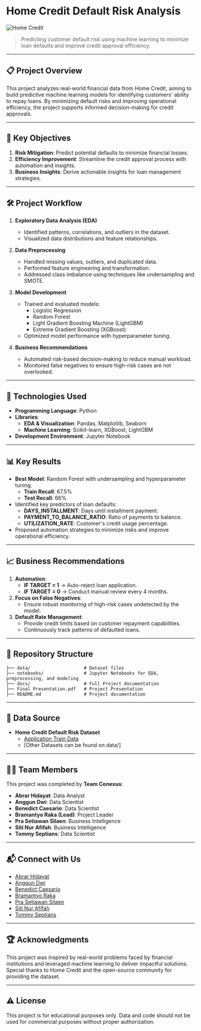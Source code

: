 # **Home Credit Default Risk Analysis**

![Home Credit](https://img.shields.io/badge/Home%20Credit-Machine%20Learning-brightgreen)  
> Predicting customer default risk using machine learning to minimize loan defaults and improve credit approval efficiency.

---

## 📋 **Project Overview**
This project analyzes real-world financial data from Home Credit, aiming to build predictive machine learning models for identifying customers' ability to repay loans. By minimizing default risks and improving operational efficiency, the project supports informed decision-making for credit approvals.

---

## 🚀 **Key Objectives**
1. **Risk Mitigation**: Predict potential defaults to minimize financial losses.
2. **Efficiency Improvement**: Streamline the credit approval process with automation and insights.
3. **Business Insights**: Derive actionable insights for loan management strategies.

---

## 🛠️ **Project Workflow**
1. **Exploratory Data Analysis (EDA)**  
   - Identified patterns, correlations, and outliers in the dataset.  
   - Visualized data distributions and feature relationships.

2. **Data Preprocessing**  
   - Handled missing values, outliers, and duplicated data.  
   - Performed feature engineering and transformation.  
   - Addressed class imbalance using techniques like undersampling and SMOTE.

3. **Model Development**  
   - Trained and evaluated models:  
     - Logistic Regression  
     - Random Forest  
     - Light Gradient Boosting Machine (LightGBM)  
     - Extreme Gradient Boosting (XGBoost)  
   - Optimized model performance with hyperparameter tuning.

4. **Business Recommendations**  
   - Automated risk-based decision-making to reduce manual workload.  
   - Monitored false negatives to ensure high-risk cases are not overlooked.

---

## 🧰 **Technologies Used**
- **Programming Language**: Python  
- **Libraries**:  
  - **EDA & Visualization**: Pandas, Matplotlib, Seaborn  
  - **Machine Learning**: Scikit-learn, XGBoost, LightGBM  
- **Development Environment**: Jupyter Notebook  

---

## 📊 **Key Results**
- **Best Model**: Random Forest with undersampling and hyperparameter tuning.  
  - **Train Recall**: 67.5%  
  - **Test Recall**: 66%  
- Identified key predictors of loan defaults:  
  - **DAYS_INSTALLMENT**: Days until installment payment.  
  - **PAYMENT_TO_BALANCE_RATIO**: Ratio of payments to balance.  
  - **UTILIZATION_RATE**: Customer's credit usage percentage.  
- Proposed automation strategies to minimize risks and improve operational efficiency.

---

## 📈 **Business Recommendations**
1. **Automation**:  
   - **IF TARGET = 1** → Auto-reject loan application.  
   - **IF TARGET = 0** → Conduct manual review every 4 months.
2. **Focus on False Negatives**:  
   - Ensure robust monitoring of high-risk cases undetected by the model.
3. **Default Rate Management**:  
   - Provide credit limits based on customer repayment capabilities.  
   - Continuously track patterns of defaulted loans.

---

## 📂 **Repository Structure**
```plaintext
├── data/                    # Dataset files
├── notebooks/               # Jupyter Notebooks for EDA, preprocessing, and modeling
├── docs/                    # Full Project documentation
├── Final Presentation.pdf   # Project Presentation
├── README.md                # Project documentation
```

---

## 🔗 **Data Source**
- **Home Credit Default Risk Dataset**  
  - [Application Train Data]([https://www.kaggle.com/competitions/home-credit-default-risk/data])  
  - [Other Datasets can be found on data/]

---

## 🧑‍💻 **Team Members**
This project was completed by **Team Conexus**:
- **Abrar Hidayat**: Data Analyst  
- **Anggun Dwi**: Data Scientist  
- **Benedict Caesario**: Data Scientist  
- **Bramantyo Raka (Lead)**: Project Leader  
- **Pra Setiawan Silaen**: Business Intelligence  
- **Siti Nur Afifah**: Business Intelligence  
- **Tommy Septians**: Data Scientist  

---

## 📬 **Connect with Us**
- [Abrar Hidayat](https://www.linkedin.com/in/abrar-hidayat)  
- [Anggun Dwi](https://www.linkedin.com/in/anggundwilestari)  
- [Benedict Caesario](https://www.linkedin.com/in/benedict-c-975754223)  
- [Bramantyo Raka](https://www.linkedin.com/in/bramaraka666)  
- [Pra Setiawan Silaen](https://www.linkedin.com/in/pra-setiawan-silaen-b44870281)  
- [Siti Nur Afifah](https://www.linkedin.com/in/siti-nurafifah)  
- [Tommy Septians](https://www.linkedin.com/in/tommy-septians)

---

## 🏆 **Acknowledgments**
This project was inspired by real-world problems faced by financial institutions and leveraged machine learning to deliver impactful solutions. Special thanks to Home Credit and the open-source community for providing the dataset.

---

## ⚠️ **License**
This project is for educational purposes only. Data and code should not be used for commercial purposes without proper authorization.
